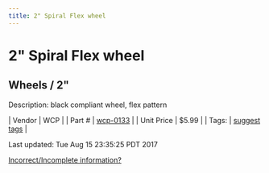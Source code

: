 ```yaml
---
title: 2" Spiral Flex wheel
---
```


# 2" Spiral Flex wheel
## Wheels / 2"
Description: 	black compliant wheel, flex pattern 

| Vendor | WCP | 
| Part # | [wcp-0133](http://www.wcproducts.net/catalog/product/view/id/1035/s/wcp-0133/) | 
| Unit Price | $5.99 | 
| Tags: | [suggest tags](https://docs.google.com/forms/d/e/1FAIpQLSeWyY8v3RgOty-MyWmh9U0iivNYN_molChYyS-0U-o-kOAv_g/viewform) | 

Last updated: Tue Aug 15 23:35:25 PDT 2017

 [Incorrect/Incomplete information?](https://docs.google.com/forms/d/e/1FAIpQLSeWyY8v3RgOty-MyWmh9U0iivNYN_molChYyS-0U-o-kOAv_g/viewform)